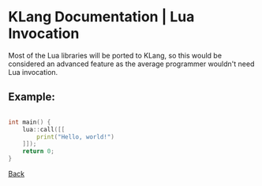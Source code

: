 # KLang Documentation | Lua Invocation

Most of the Lua libraries will be ported to KLang, so this would be considered an advanced feature as the average programmer wouldn't need Lua invocation.

## Example:

```c++

int main() {
    lua::call([[
        print("Hello, world!")
    ]]);
    return 0;
}

```


[Back](../)
